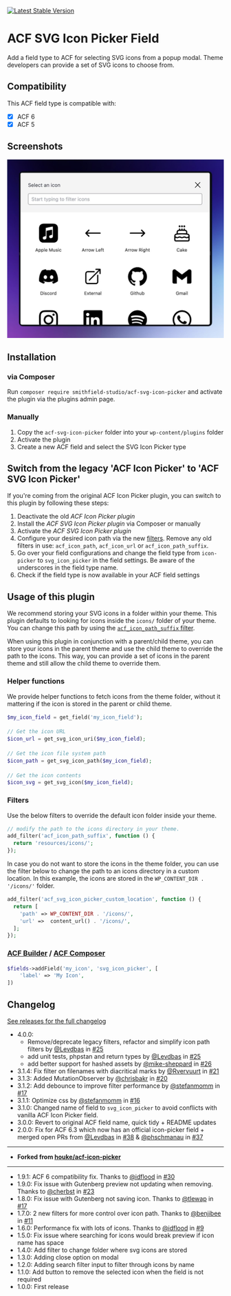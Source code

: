 [![Latest Stable Version](https://img.shields.io/packagist/v/smithfield-studio/acf-svg-icon-picker.svg?style=flat-square)](https://packagist.org/packages/smithfield-studio/acf-svg-icon-picker)


# ACF SVG Icon Picker Field

Add a field type to ACF for selecting SVG icons from a popup modal. Theme developers can provide a set of SVG icons to choose from.

## Compatibility

This ACF field type is compatible with:

- [x] ACF 6
- [x] ACF 5

## Screenshots

![SVG Icon Picker Popup](/screenshots/example-popup.jpg)

## Installation

### via Composer
Run `composer require smithfield-studio/acf-svg-icon-picker` and activate the plugin via the plugins admin page.

### Manually
1. Copy the `acf-svg-icon-picker` folder into your `wp-content/plugins` folder
2. Activate the plugin
3. Create a new ACF field and select the SVG Icon Picker type

## Switch from the legacy 'ACF Icon Picker' to 'ACF SVG Icon Picker'
If you're coming from the original ACF Icon Picker plugin, you can switch to this plugin by following these steps:

1. Deactivate the old *ACF Icon Picker plugin*
2. Install the *ACF SVG Icon Picker plugin* via Composer or manually
3. Activate the *ACF SVG Icon Picker plugin*
4. Configure your desired icon path via the new [filters](#filters). Remove any old filters in use: `acf_icon_path`, `acf_icon_url` or `acf_icon_path_suffix`.
5. Go over your field configurations and change the field type from `icon-picker` to `svg_icon_picker` in the field settings. Be aware of the underscores in the field type name.
6. Check if the field type is now available in your ACF field settings

## Usage of this plugin
We recommend storing your SVG icons in a folder within your theme. This plugin defaults to looking for icons inside the `icons/` folder of your theme. You can change this path by using the [`acf_icon_path_suffix` filter](#filters).

When using this plugin in conjunction with a parent/child theme, you can store your icons in the parent theme and use the child theme to override the path to the icons. This way, you can provide a set of icons in the parent theme and still allow the child theme to override them.

### Helper functions
We provide helper functions to fetch icons from the theme folder, without it mattering if the icon is stored in the parent or child theme.

```php
$my_icon_field = get_field('my_icon_field');

// Get the icon URL
$icon_url = get_svg_icon_uri($my_icon_field);

// Get the icon file system path
$icon_path = get_svg_icon_path($my_icon_field);

// Get the icon contents
$icon_svg = get_svg_icon($my_icon_field);
```

### Filters

Use the below filters to override the default icon folder inside your theme.

```php
// modify the path to the icons directory in your theme.
add_filter('acf_icon_path_suffix', function () {
  return 'resources/icons/';
});
```

In case you do not want to store the icons in the theme folder, you can use the filter below to change the path to an icons directory in a custom location.
In this example, the icons are stored in the `WP_CONTENT_DIR . '/icons/'` folder.

```php
add_filter('acf_svg_icon_picker_custom_location', function () {
  return [
    'path' => WP_CONTENT_DIR . '/icons/',
    'url' =>  content_url() . '/icons/',
  ];
});
```

### [ACF Builder](https://github.com/StoutLogic/acf-builder) / [ACF Composer](https://github.com/Log1x/acf-composer)

```php
$fields->addField('my_icon', 'svg_icon_picker', [
    'label' => 'My Icon',
])
```

## Changelog
[See releases for the full changelog](https://github.com/smithfield-studio/acf-svg-icon-picker/releases)

* 4.0.0:
  * Remove/deprecate legacy filters, refactor and simplify icon path filters by [@Levdbas](https://github.com/Levdbas) in [#25](https://github.com/smithfield-studio/acf-svg-icon-picker/pull/25)
  * add unit tests, phpstan and return types by [@Levdbas](https://github.com/Levdbas) in [#25](https://github.com/smithfield-studio/acf-svg-icon-picker/pull/25)
  * add better support for hashed assets by [@mike-sheppard](https://github.com/mike-sheppard) in [#26](https://github.com/smithfield-studio/acf-svg-icon-picker/pull/26)
* 3.1.4: Fix filter on filenames with diacritical marks by [@Rvervuurt](https://github.com/Rvervuurt) in [#21](https://github.com/smithfield-studio/acf-svg-icon-picker/pull/21)
* 3.1.3: Added MutationObserver by [@chrisbakr](https://github.com/chrisbakr) in [#20](https://github.com/smithfield-studio/acf-svg-icon-picker/pull/20)
* 3.1.2: Add debounce to improve filter performance by [@stefanmomm](https://github.com/stefanmomm) in [#17](https://github.com/smithfield-studio/acf-svg-icon-picker/pull/17)
* 3.1.1: Optimize css by [@stefanmomm](https://github.com/stefanmomm) in [#16](https://github.com/smithfield-studio/acf-svg-icon-picker/pull/16)
* 3.1.0: Changed name of field to `svg_icon_picker` to avoid conflicts with vanilla ACF Icon Picker field.
* 3.0.0: Revert to original ACF field name, quick tidy + README updates
* 2.0.0: Fix for ACF 6.3 which now has an official icon-picker field + merged open PRs from [@Levdbas](https://github.com/Levdbas) in [#38](https://github.com/houke/acf-icon-picker/pull/38) & [@phschmanau](https://github.com/phschmanau) in [#37](https://github.com/houke/acf-icon-picker/pull/37)
---
* **Forked from [houke/acf-icon-picker](https://github.com/houke/acf-icon-picker)**
---
* 1.9.1: ACF 6 compatibility fix. Thanks to [@idflood](https://github.com/idflood) in [#30](https://github.com/houke/acf-icon-picker/pull/30)
* 1.9.0: Fix issue with Gutenberg preview not updating when removing. Thanks to [@cherbst](https://github.com/cherbst) in [#23](https://github.com/houke/acf-icon-picker/pull/23)
* 1.8.0: Fix issue with Gutenberg not saving icon. Thanks to [@tlewap](https://github.com/tlewap) in [#17](https://github.com/houke/acf-icon-picker/pull/17)
* 1.7.0: 2 new filters for more control over icon path. Thanks to [@benjibee](https://github.com/benjibee) in [#11](https://github.com/houke/acf-icon-picker/pull/11)
* 1.6.0: Performance fix with lots of icons. Thanks to [@idflood](https://github.com/idflood) in [#9](https://github.com/houke/acf-icon-picker/pull/9)
* 1.5.0: Fix issue where searching for icons would break preview if icon name has space
* 1.4.0: Add filter to change folder where svg icons are stored
* 1.3.0: Adding close option on modal
* 1.2.0: Adding search filter input to filter through icons by name
* 1.1.0: Add button to remove the selected icon when the field is not required
* 1.0.0: First release
